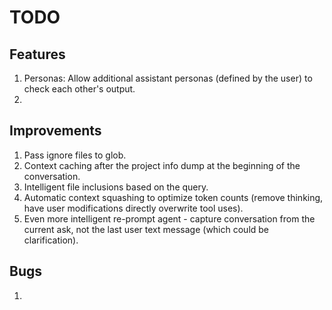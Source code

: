 # TODO

## Features

1. Personas: Allow additional assistant personas (defined by the user) to check each other's output.
2. 

## Improvements

1. Pass ignore files to glob.
2. Context caching after the project info dump at the beginning of the conversation.
3. Intelligent file inclusions based on the query.
4. Automatic context squashing to optimize token counts (remove thinking, have user modifications directly overwrite tool uses).
5. Even more intelligent re-prompt agent - capture conversation from the current ask, not the last user text message (which could be clarification).

## Bugs

1. 
